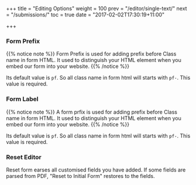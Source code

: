 +++
title = "Editing Options"
weight = 100
prev = "/editor/single-text/"
next = "/submissions/"
toc = true
date = "2017-02-02T17:30:19+11:00"

+++
### Form Prefix
{{% notice note  %}}
<a name="HM-EDITOR-200" class="anchor"></a>
Form Prefix is used for adding prefix before Class name in form HTML. It used to distinguish your HTML element when you embed our form into your website.
{{% /notice %}}


Its default value is `pf`. So all class name in form html will starts with `pf-`. This value is required. 


### Form Label
{{% notice note  %}}
<a name="HM-EDITOR-201" class="anchor"></a>
A form prfix is used for adding prefix before Class name in form HTML. It used to distinguish your HTML element when you embed our form into your website.
{{% /notice %}}


Its default value is `pf`. So all class name in form html will starts with `pf-`. This value is required. 

### Reset Editor
<a name="HM-EDITOR-100" class="anchor"></a>
Reset form earses all customised fields you have added. If some fields are parsed from PDF, "Reset to Initial Form" restores to the fields.
